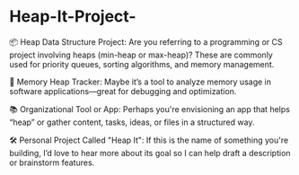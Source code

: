 # Heap-It-Project-

📦 Heap Data Structure Project: Are you referring to a programming or CS project involving heaps (min-heap or max-heap)? These are commonly used for priority queues, sorting algorithms, and memory management.

🔄 Memory Heap Tracker: Maybe it’s a tool to analyze memory usage in software applications—great for debugging and optimization.

📚 Organizational Tool or App: Perhaps you're envisioning an app that helps “heap” or gather content, tasks, ideas, or files in a structured way.

🛠️ Personal Project Called "Heap It": If this is the name of something you're building, I’d love to hear more about its goal so I can help draft a description or brainstorm features.
